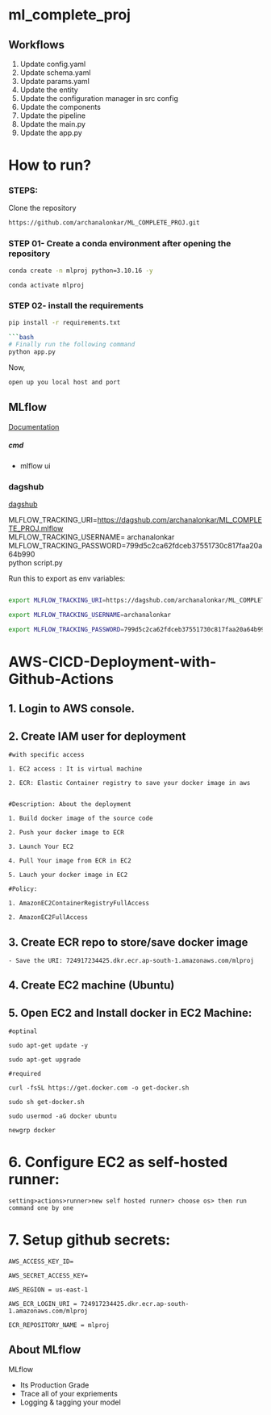 # ml_complete_proj


## Workflows

1. Update config.yaml
2. Update schema.yaml
3. Update params.yaml
4. Update the entity
5. Update the configuration manager in src config
6. Update the components
7. Update the pipeline 
8. Update the main.py
9. Update the app.py


# How to run?
### STEPS:

Clone the repository

```bash
https://github.com/archanalonkar/ML_COMPLETE_PROJ.git
```
### STEP 01- Create a conda environment after opening the repository

```bash
conda create -n mlproj python=3.10.16 -y
```

```bash
conda activate mlproj
```


### STEP 02- install the requirements
```bash
pip install -r requirements.txt

```bash
# Finally run the following command
python app.py
```

Now,
```bash
open up you local host and port
```



## MLflow

[Documentation](https://mlflow.org/docs/latest/index.html)


##### cmd
- mlflow ui

### dagshub
[dagshub](https://dagshub.com/)

MLFLOW_TRACKING_URI=https://dagshub.com/archanalonkar/ML_COMPLETE_PROJ.mlflow \
MLFLOW_TRACKING_USERNAME= archanalonkar \
MLFLOW_TRACKING_PASSWORD=799d5c2ca62fdceb37551730c817faa20a64b990 \
python script.py

Run this to export as env variables:
```bash

export MLFLOW_TRACKING_URI=https://dagshub.com/archanalonkar/ML_COMPLETE_PROJ.mlflow

export MLFLOW_TRACKING_USERNAME=archanalonkar

export MLFLOW_TRACKING_PASSWORD=799d5c2ca62fdceb37551730c817faa20a64b990

```

# AWS-CICD-Deployment-with-Github-Actions

## 1. Login to AWS console.

## 2. Create IAM user for deployment

	#with specific access

	1. EC2 access : It is virtual machine

	2. ECR: Elastic Container registry to save your docker image in aws


	#Description: About the deployment

	1. Build docker image of the source code

	2. Push your docker image to ECR

	3. Launch Your EC2 

	4. Pull Your image from ECR in EC2

	5. Lauch your docker image in EC2

	#Policy:

	1. AmazonEC2ContainerRegistryFullAccess

	2. AmazonEC2FullAccess

	
## 3. Create ECR repo to store/save docker image
    - Save the URI: 724917234425.dkr.ecr.ap-south-1.amazonaws.com/mlproj

	
## 4. Create EC2 machine (Ubuntu) 

## 5. Open EC2 and Install docker in EC2 Machine:
	
	
	#optinal

	sudo apt-get update -y

	sudo apt-get upgrade
	
	#required

	curl -fsSL https://get.docker.com -o get-docker.sh

	sudo sh get-docker.sh

	sudo usermod -aG docker ubuntu

	newgrp docker
	
# 6. Configure EC2 as self-hosted runner:
    setting>actions>runner>new self hosted runner> choose os> then run command one by one


# 7. Setup github secrets:

    AWS_ACCESS_KEY_ID=

    AWS_SECRET_ACCESS_KEY=

    AWS_REGION = us-east-1

    AWS_ECR_LOGIN_URI = 724917234425.dkr.ecr.ap-south-1.amazonaws.com/mlproj
    
    ECR_REPOSITORY_NAME = mlproj




## About MLflow 
MLflow

 - Its Production Grade
 - Trace all of your expriements
 - Logging & tagging your model


